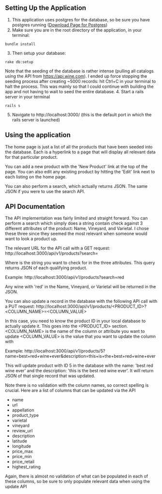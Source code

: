 ## Setting Up the Application
1. This application uses postgres for the database, so be sure you have postgres running ([Download Page for Postgres](http://www.postgresql.org/download/))
2. Make sure you are in the root directory of the application, in your terminal:
```
bundle install
```
3. Then setup your database:
```
rake db:setup
```
Note that the seeding of the database is rather intense (pulling all catalogs using the API from https://api.wine.com).
I ended up force stopping the seeding process after creating ~5000 records: hit Ctrl+C in your terminal to halt the process.
This was mainly so that I could continue with building the app and not having to wait to seed the entire database.
4. Start a rails server in your terminal
```
rails s
```
5. Navigate to http://localhost:3000/ (this is the default port in which the rails server is launched)

## Using the application
The home page is just a list of all the products that have been seeded into the database. Each is a hyperlink to a page that will display all relevant data for that particular product.

You can add a new product with the 'New Product' link at the top of the page.
You can also edit any existing product by hitting the 'Edit' link next to each listing on the home page.

You can also perform a search, which actually returns JSON. The same JSON if you were to use the search API.

## API Documentation
The API implementation was fairly limited and straight forward. You can perform a search which simply does a string contain check against 3 different attributes of the product: Name, Vineyard, and Varietal.
I chose these three since they seemed the most relevant when someone would want to look a product up.

The relevant URL for the API call with a GET request:
http://localhost:3000/api/v1/products?search=<KEYWORD>

Where <KEYWORD> is the string you want to check for in the three attributes. This query returns JSON of each qualifying product.

Example:
http://localhost:3000/api/v1/products?search=red

Any wine with 'red' in the Name, Vineyard, or Varietal will be returned in the JSON.

You can also update a record in the database with the following API call with a PUT request:
http://localhost:3000/api/v1/products/<PRODUCT_ID>?<COLUMN_NAME>=<COLUMN_VALUE>

In this case, you need to know the product ID in your local database to actually update it. This goes into the <PRODUCT_ID> section.
<COLUMN_NAME> is the name of the column or attribute you want to update
<COLUMN_VALUE> is the value that you want to update the column with

Example:
http://localhost:3000/api/v1/products/5?name=best+red+wine+ever&description=this+is+the+best+red+wine+ever

This will update product with ID 5 in the database with the name: 'best red wine ever' and the description: 'this is the best red wine ever'. It will return JSON of that single record that was updated.

Note there is no validation with the column names, so correct spelling is crucial.
Here are a list of columns that can be updated via the API

- name
- url
- appellation
- product_type
- varietal
- vineyard
- review_url
- description
- latitude
- longitude
- price_max
- price_min
- price_retail
- highest_rating

Again, there is almost no validation of what can be populated in each of these columns, so be sure to only populate relevant data when using the update API

